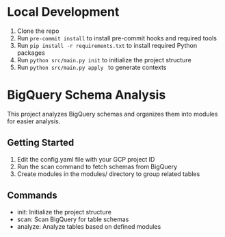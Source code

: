 # Local Development
1. Clone the repo
2. Run `pre-commit install` to install pre-commit hooks and required tools
3. Run `pip install -r requirements.txt` to install required Python packages
4. Run `python src/main.py init` to initialize the project structure
4. Run `python src/main.py apply ` to generate contexts

# BigQuery Schema Analysis

This project analyzes BigQuery schemas and organizes them into modules for easier analysis.

## Getting Started

1. Edit the config.yaml file with your GCP project ID
2. Run the scan command to fetch schemas from BigQuery
3. Create modules in the modules/ directory to group related tables

## Commands

- init: Initialize the project structure
- scan: Scan BigQuery for table schemas
- analyze: Analyze tables based on defined modules
